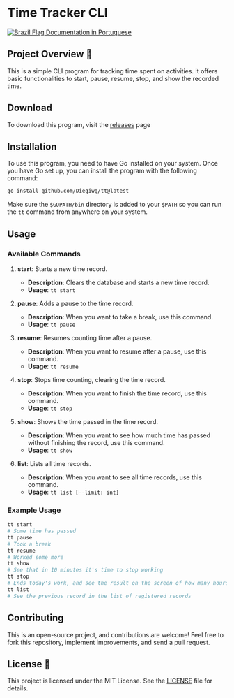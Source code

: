 # Time Tracker CLI

[![Brazil Flag](https://diegiwg.github.io/tt/public/brazil.png) Documentation in Portuguese](https://diegiwg.github.io/tt/pt)

## Project Overview 🚀

This is a simple CLI program for tracking time spent on activities. It offers basic functionalities to start, pause, resume, stop, and show the recorded time.

## Download

To download this program, visit the [releases](https://github.com/Diegiwg/tt/releases) page

## Installation

To use this program, you need to have Go installed on your system. Once you have Go set up, you can install the program with the following command:

```bash
go install github.com/Diegiwg/tt@latest
```

Make sure the `$GOPATH/bin` directory is added to your `$PATH` so you can run the `tt` command from anywhere on your system.

## Usage

### Available Commands

1. **start**: Starts a new time record.
   - **Description**: Clears the database and starts a new time record.
   - **Usage**: `tt start`

2. **pause**: Adds a pause to the time record.
   - **Description**: When you want to take a break, use this command.
   - **Usage**: `tt pause`

3. **resume**: Resumes counting time after a pause.
   - **Description**: When you want to resume after a pause, use this command.
   - **Usage**: `tt resume`

4. **stop**: Stops time counting, clearing the time record.
   - **Description**: When you want to finish the time record, use this command.
   - **Usage**: `tt stop`

5. **show**: Shows the time passed in the time record.
   - **Description**: When you want to see how much time has passed without finishing the record, use this command.
   - **Usage**: `tt show`

6. **list**: Lists all time records.
   - **Description**: When you want to see all time records, use this command.
   - **Usage**: `tt list [--limit: int]`

### Example Usage

```bash
tt start
# Some time has passed
tt pause
# Took a break
tt resume
# Worked some more
tt show
# See that in 10 minutes it's time to stop working
tt stop
# Ends today's work, and see the result on the screen of how many hours have passed
tt list
# See the previous record in the list of registered records
```

## Contributing

This is an open-source project, and contributions are welcome! Feel free to fork this repository, implement improvements, and send a pull request.

## License 📜

This project is licensed under the MIT License. See the [LICENSE](LICENSE) file for details.
